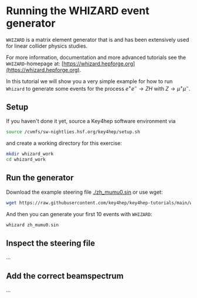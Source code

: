 # Running the WHIZARD event generator

`WHIZARD` is a matrix element generator that is and has been extensively used for 
linear collider physics studies.

For more information, documentation and more advanced tutorials see the `WHIZARD`-homepage at:
[https://whizard.hepforge.org](https://whizard.hepforge.org).

In this tutorial we will show you a very simple example for how to run `Whizard` to generate some
events for the process $e^+e^- \rightarrow ZH$ with $Z\rightarrow \mu^+ \mu^-$.

## Setup
If you haven't done it yet, source a Key4hep software environment via

```bash
source /cvmfs/sw-nightlies.hsf.org/key4hep/setup.sh
```

and create a working directory for this exercise:

```bash
mkdir whizard_work
cd whizard_work
```

## Run the generator

Download the example steering file [./zh_mumu0.sin](./zh_mumu0.sin) or use wget:

```bash
wget https://raw.githubusercontent.com/key4hep/key4hep-tutorials/main/whizard_gen/zh_mumu0.sin
```
And then you can generate your first 10 events with `WHIZARD`:

```bash
whizard zh_mumu0.sin
```

## Inspect the steering file
...


## Add the correct beamspectrum
...



